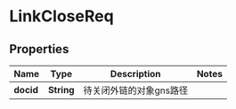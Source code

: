 # LinkCloseReq

## Properties
Name | Type | Description | Notes
------------ | ------------- | ------------- | -------------
**docid** | **String** | 待关闭外链的对象gns路径 | 
